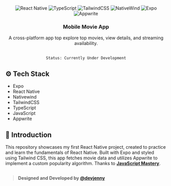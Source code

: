 <div align="center">
  <br />
<!--     <a href="" target="_blank">
      <img src="" alt="Project Banner">
    </a> -->
  <br />
  
  <div>
    <img src="https://img.shields.io/badge/-React_Native-black?style=for-the-badge&logo=react&logoColor=white&color=61DAFB" alt="React Native" />
    <img src="https://img.shields.io/badge/-TypeScript-black?style=for-the-badge&logo=typescript&logoColor=white&color=3178C6" alt="TypeScript" />
    <img src="https://img.shields.io/badge/-TailwindCSS-black?style=for-the-badge&logo=tailwindcss&logoColor=white&color=06B6D4" alt="TailwindCSS" />
    <img src="https://img.shields.io/badge/-NativeWind-black?style=for-the-badge&logoColor=white&color=06B6D4" alt="NativeWind" />
    <img src="https://img.shields.io/badge/-Expo-black?style=for-the-badge&logo=expo&logoColor=white&color=000020" alt="Expo" />
    <img src="https://img.shields.io/badge/-Appwrite-black?style=for-the-badge&logoColor=white&logo=appwrite&color=FD366E" alt="Appwrite" />
  </div>

  <h3 align="center">Mobile Movie App</h3>

   <div align="center">
     A cross-platform app top explore top movies, view details, and streaming availability.
   </div>
   
   <br/>
   
   `Status: Currently Under Development`
</div>

## <a name="tech-stack">⚙️ Tech Stack </a>

- Expo
- React Native
- Nativewind
- TailwindCSS
- TypeScript
- JavaScript
- Appwrite

## <a name="introduction">📱 Introduction </a>

This repository showcases my first React Native project, created to practice and learn the fundamentals of React Native. Built with Expo and styled using Tailwind CSS, this app fetches movie data and utilizes Appwrite to implement a custom popularity algorithm. Thanks to <a href="https://www.youtube.com/@javascriptmastery/videos" target="_blank"><b>JavaScript Mastery</b></a>.

##
> **Designed and Developed by [@devjenny](https://www.linkedin.com/in/jennypieloor/)**
